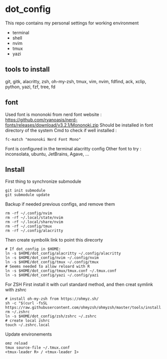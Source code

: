 # dot_config
This repo contains my personal settings for working environment
- terminal
- shell
- nvim
- tmux
- yazi

## tools to install 
git, gitk, alacritty, zsh, oh-my-zsh, tmux, vim, nvim, fdfind, ack, xclip, python, yazi, fzf, tree, fd

## font
Used font is mononoki from nerd font website : https://github.com/ryanoasis/nerd-fonts/releases/download/v3.2.1/Mononoki.zip
Should be installed in font directory of the system
Cmd to check if well installed : 
```
fc-match "mononoki Nerd Font Mono"
```
Font is configured in the terminal alacritty config
Other font to try : 
inconsolata, ubuntu, JetBrains, Agave, ...

## Install
First thing to synchronize submodule
```
git init submodule
git submodule update
```

Backup if needed previous configs, and remove them
```
rm -rf ~/.config/nvim
rm -rf ~/.local/state/nvim
rm -rf ~/.local/share/nvim
rm -rf ~/.config/tmux
rm -rf ~/.config/alacritty
```

Then create symbolik link to point this direcorty
```
# If dot_config in $HOME:
ln -s $HOME/dot_config/alacritty ~/.config/alacritty
ln -s $HOME/dot_config/nvim ~/.config/nvim
ln -s $HOME/dot_config/tmux ~/.config/tmux
# Seems needed to allow reloard with R
ln -s $HOME/dot_config/tmux/tmux.conf ~/.tmux.conf
ln -s $HOME/dot_config/yazi ~/.config/yazi
```

For ZSH First install it with curl standard method, and then creat symlink with zshrc
```
# install oh-my-zsh from https://ohmyz.sh/
sh -c "$(curl -fsSL https://raw.githubusercontent.com/ohmyzsh/ohmyzsh/master/tools/install.sh)"
rm ~/.zshrc
ln -s $HOME/dot_config/zsh/zshrc ~/.zshrc
# create local zshrc
touch ~/.zshrc.local
```

Update environements
```
omz reload
tmux source-file ~/.tmux.conf
<tmux-leader R> / <tmux-leader I>
```
